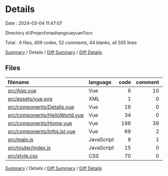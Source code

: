 # Details

Date : 2024-03-04 11:47:07

Directory d:\\Project\\mashangxueyuan1\\src

Total : 9 files,  409 codes, 52 comments, 44 blanks, all 505 lines

[Summary](results.md) / Details / [Diff Summary](diff.md) / [Diff Details](diff-details.md)

## Files
| filename | language | code | comment | blank | total |
| :--- | :--- | ---: | ---: | ---: | ---: |
| [src/App.vue](/src/App.vue) | Vue | 9 | 10 | 1 | 20 |
| [src/assets/vue.svg](/src/assets/vue.svg) | XML | 1 | 0 | 0 | 1 |
| [src/components/Details.vue](/src/components/Details.vue) | Vue | 16 | 0 | 2 | 18 |
| [src/components/HelloWorld.vue](/src/components/HelloWorld.vue) | Vue | 34 | 0 | 7 | 41 |
| [src/components/Home.vue](/src/components/Home.vue) | Vue | 186 | 39 | 9 | 234 |
| [src/components/InfoList.vue](/src/components/InfoList.vue) | Vue | 69 | 2 | 5 | 76 |
| [src/main.js](/src/main.js) | JavaScript | 9 | 1 | 4 | 14 |
| [src/router/index.js](/src/router/index.js) | JavaScript | 15 | 0 | 6 | 21 |
| [src/style.css](/src/style.css) | CSS | 70 | 0 | 10 | 80 |

[Summary](results.md) / Details / [Diff Summary](diff.md) / [Diff Details](diff-details.md)